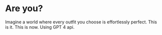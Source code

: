 # Are you? 
Imagine a world where every outfit you choose is effortlessly perfect. This is it. This is now.
Using GPT 4 api.
